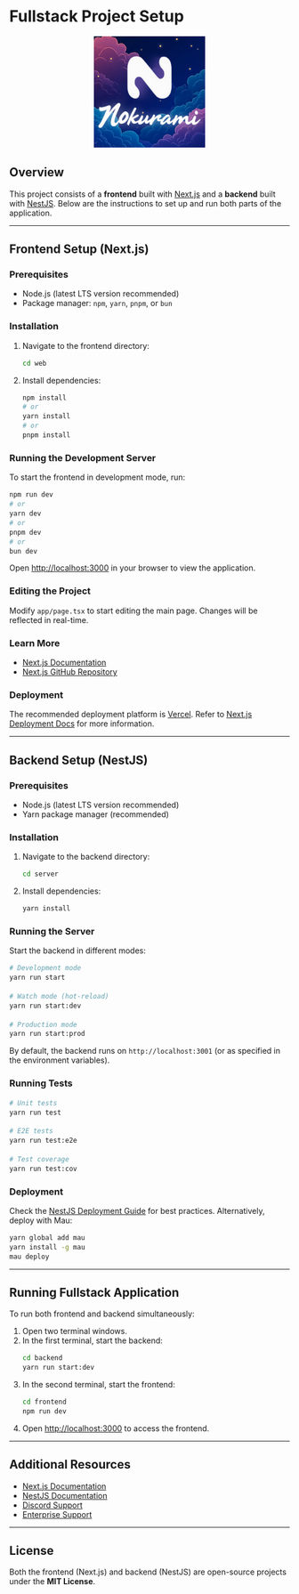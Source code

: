 # Fullstack Project Setup

<p align="center">
  <img src="assets/Nokurami Logo.png" alt="Логотип" width="200">
</p>

## Overview
This project consists of a **frontend** built with [Next.js](https://nextjs.org) and a **backend** built with [NestJS](https://nestjs.com). Below are the instructions to set up and run both parts of the application.

---

## Frontend Setup (Next.js)

### Prerequisites
- Node.js (latest LTS version recommended)
- Package manager: `npm`, `yarn`, `pnpm`, or `bun`

### Installation
1. Navigate to the frontend directory:
   ```bash
   cd web
   ```
2. Install dependencies:
   ```bash
   npm install
   # or
   yarn install
   # or
   pnpm install
   ```

### Running the Development Server
To start the frontend in development mode, run:
```bash
npm run dev
# or
yarn dev
# or
pnpm dev
# or
bun dev
```

Open [http://localhost:3000](http://localhost:3000) in your browser to view the application.

### Editing the Project
Modify `app/page.tsx` to start editing the main page. Changes will be reflected in real-time.

### Learn More
- [Next.js Documentation](https://nextjs.org/docs)
- [Next.js GitHub Repository](https://github.com/vercel/next.js)

### Deployment
The recommended deployment platform is [Vercel](https://vercel.com). Refer to [Next.js Deployment Docs](https://nextjs.org/docs/deployment) for more information.

---

## Backend Setup (NestJS)

### Prerequisites
- Node.js (latest LTS version recommended)
- Yarn package manager (recommended)

### Installation
1. Navigate to the backend directory:
   ```bash
   cd server
   ```
2. Install dependencies:
   ```bash
   yarn install
   ```

### Running the Server
Start the backend in different modes:
```bash
# Development mode
yarn run start

# Watch mode (hot-reload)
yarn run start:dev

# Production mode
yarn run start:prod
```

By default, the backend runs on `http://localhost:3001` (or as specified in the environment variables).

### Running Tests
```bash
# Unit tests
yarn run test

# E2E tests
yarn run test:e2e

# Test coverage
yarn run test:cov
```

### Deployment
Check the [NestJS Deployment Guide](https://docs.nestjs.com/deployment) for best practices. Alternatively, deploy with Mau:
```bash
yarn global add mau
yarn install -g mau
mau deploy
```

---

## Running Fullstack Application
To run both frontend and backend simultaneously:
1. Open two terminal windows.
2. In the first terminal, start the backend:
   ```bash
   cd backend
   yarn run start:dev
   ```
3. In the second terminal, start the frontend:
   ```bash
   cd frontend
   npm run dev
   ```
4. Open [http://localhost:3000](http://localhost:3000) to access the frontend.

---

## Additional Resources
- [Next.js Documentation](https://nextjs.org/docs)
- [NestJS Documentation](https://docs.nestjs.com)
- [Discord Support](https://discord.gg/G7Qnnhy)
- [Enterprise Support](https://enterprise.nestjs.com)

---

## License
Both the frontend (Next.js) and backend (NestJS) are open-source projects under the **MIT License**.

